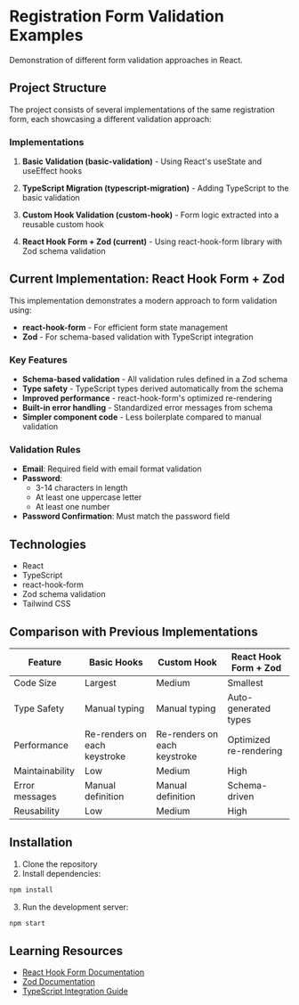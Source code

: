 # Registration Form Validation Examples

Demonstration of different form validation approaches in React.

## Project Structure

The project consists of several implementations of the same registration form, each showcasing a different validation approach:

### Implementations

1. **Basic Validation (basic-validation)** - Using React's useState and useEffect hooks
2. **TypeScript Migration (typescript-migration)** - Adding TypeScript to the basic validation

3. **Custom Hook Validation (custom-hook)** - Form logic extracted into a reusable custom hook
4. **React Hook Form + Zod (current)** - Using react-hook-form library with Zod schema validation

## Current Implementation: React Hook Form + Zod

This implementation demonstrates a modern approach to form validation using:

- **react-hook-form** - For efficient form state management
- **Zod** - For schema-based validation with TypeScript integration

### Key Features

- **Schema-based validation** - All validation rules defined in a Zod schema
- **Type safety** - TypeScript types derived automatically from the schema
- **Improved performance** - react-hook-form's optimized re-rendering
- **Built-in error handling** - Standardized error messages from schema
- **Simpler component code** - Less boilerplate compared to manual validation

### Validation Rules

- **Email**: Required field with email format validation
- **Password**:
  - 3-14 characters in length
  - At least one uppercase letter
  - At least one number
- **Password Confirmation**: Must match the password field

## Technologies

- React
- TypeScript
- react-hook-form
- Zod schema validation
- Tailwind CSS

## Comparison with Previous Implementations

| Feature         | Basic Hooks                  | Custom Hook                  | React Hook Form + Zod  |
| --------------- | ---------------------------- | ---------------------------- | ---------------------- |
| Code Size       | Largest                      | Medium                       | Smallest               |
| Type Safety     | Manual typing                | Manual typing                | Auto-generated types   |
| Performance     | Re-renders on each keystroke | Re-renders on each keystroke | Optimized re-rendering |
| Maintainability | Low                          | Medium                       | High                   |
| Error messages  | Manual definition            | Manual definition            | Schema-driven          |
| Reusability     | Low                          | Medium                       | High                   |

## Installation

1. Clone the repository
2. Install dependencies:

```bash
npm install
```

3. Run the development server:

```bash
npm start
```

## Learning Resources

- [React Hook Form Documentation](https://react-hook-form.com/)
- [Zod Documentation](https://zod.dev/)
- [TypeScript Integration Guide](https://react-hook-form.com/get-started#TypeScript)
